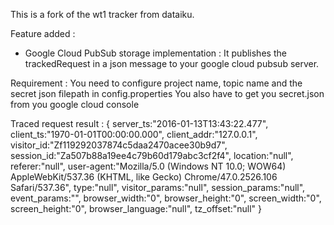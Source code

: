 This is a fork of the wt1 tracker from dataiku.

Feature added :
- Google Cloud PubSub storage implementation :
    It publishes the trackedRequest in a json message to your google cloud pubsub server.
     
Requirement :
    You need to configure project name, topic name and the secret json filepath in config.properties
    You also have to get you secret.json from you google cloud console
    
Traced request result :
{ server_ts:"2016-01-13T13:43:22.477", client_ts:"1970-01-01T00:00:00.000", client_addr:"127.0.0.1", visitor_id:"Zf119292037874c5daa2470acee30b9d7", session_id:"Za507b88a19ee4c79b60d179abc3cf2f4", location:"null", referer:"null", user-agent:"Mozilla/5.0 (Windows NT 10.0; WOW64) AppleWebKit/537.36 (KHTML, like Gecko) Chrome/47.0.2526.106 Safari/537.36", type:"null", visitor_params:"null", session_params:"null", event_params:"", browser_width:"0", browser_height:"0", screen_width:"0", screen_height:"0", browser_language:"null", tz_offset:"null" }